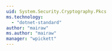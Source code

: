 ```yaml
---
uid: System.Security.Cryptography.Pkcs
ms.technology: 
  - "dotnet-standard"
author: "mairaw"
ms.author: "mairaw"
manager: "wpickett"
---
```

